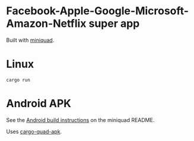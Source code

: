 # Facebook-Apple-Google-Microsoft-Amazon-Netflix super app

Built with [miniquad](https://github.com/not-fl3/miniquad).

# Linux

```
cargo run
```

# Android APK

See the [Android build instructions](https://github.com/not-fl3/miniquad#android) on the miniquad README.

Uses [cargo-quad-apk](https://github.com/not-fl3/cargo-quad-apk).

